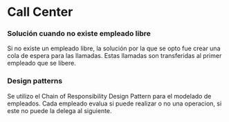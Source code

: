 # Call Center

### Solución cuando no existe empleado libre

Si no existe un empleado libre, la solución por la que se opto fue crear una cola de espera para las llamadas. Estas llamadas son transferidas al primer empleado que se libere.

### Design patterns

Se utilizo el Chain of Responsibility Design Pattern para el modelado de empleados. Cada empleado evalua si puede realizar o no una operacion, si este no puede la delega al siguiente.



